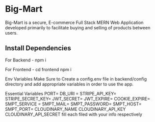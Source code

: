 # Big-Mart
Big-Mart is a secure, E-commerce Full Stack MERN Web Application developed primarily to facilitate buying and selling of products between users.


## Install Dependencies

For Backend - npm i

For Frontend - cd frontend npm i

Env Variables
Make Sure to Create a config.env file in backend/config directory and add appropriate variables in order to use the app.

Essential Variables 
PORT= DB_URI = STRIPE_API_KEY= STRIPE_SECRET_KEY= JWT_SECRET= JWT_EXPIRE= COOKIE_EXPIRE= SMPT_SERVICE = SMPT_MAIL= SMPT_PASSWORD= SMPT_HOST= SMPT_PORT= CLOUDINARY_NAME CLOUDINARY_API_KEY CLOUDINARY_API_SECRET fill each filed with your info respectively
